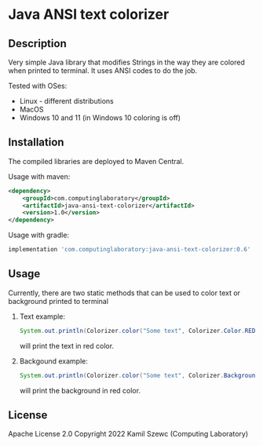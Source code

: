 # Java ANSI text colorizer

## Description
Very simple Java library that modifies Strings in the way they are colored when printed to terminal.
It uses ANSI codes to do the job.

Tested with OSes:
 - Linux - different distributions
 - MacOS
 - Windows 10 and 11 (in Windows 10 coloring is off)


## Installation

The compiled libraries are deployed to Maven Central.

Usage with maven:

```xml
<dependency>
    <groupId>com.computinglaboratory</groupId>
    <artifactId>java-ansi-text-colorizer</artifactId>
    <version>1.0</version>
</dependency>
```

Usage with gradle:

```groovy
implementation 'com.computinglaboratory:java-ansi-text-colorizer:0.6'
```

## Usage

Currently, there are two static methods that can be used to color text or background printed to terminal

1. Text example:
    ```java
   System.out.println(Colorizer.color("Some text", Colorizer.Color.RED));
   ```
    will print the text in red color.
   
2. Backgound example:
    ```java
   System.out.println(Colorizer.color("Some text", Colorizer.BackgroundColor.RED));
   ```
    will print the background in red color.


## License

Apache License 2.0
Copyright 2022 Kamil Szewc (Computing Laboratory)
